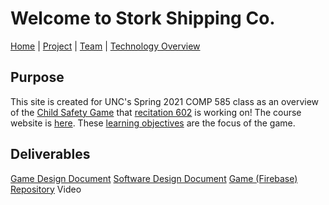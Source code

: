 # Welcome to Stork Shipping Co.

[Home](/ChildSafetyGame/) | [Project](/ChildSafetyGame/project) | [Team](/ChildSafetyGame/team) | [Technology Overview](/ChildSafetyGame/technology) 

## Purpose

This site is created for UNC's Spring 2021 COMP 585 class as an overview of the [Child Safety Game](/ChildSafetyGame/project) that [recitation 602](/ChildSafetyGame/team) is working on!
The course website is [here](https://wwwx.cs.unc.edu/~pozefsky/seriousgames_s21/index.html). These [learning objectives](https://docs.google.com/document/d/1DGJvSUpQCXMqn-h59YeLy6XQ5OavAXe5zpagXfhx8HA/edit?usp=sharing) are the focus of the game.

## Deliverables

[Game Design Document](https://docs.google.com/document/d/1_Z__loN9b_KWujDQujJimzucuzEq4P-2-X6s9w0lXis/edit?usp=sharing)
[Software Design Document](https://docs.google.com/document/d/1QlQSn7olQ5QWtWxa4gohxHe46l2cIOtQCms0OLss7JI/edit?usp=sharing)
[Game (Firebase)](https://stork-shipping-co.web.app/)
[Repository](https://github.com/jaadbarg/StorkShippingCo)
Video



